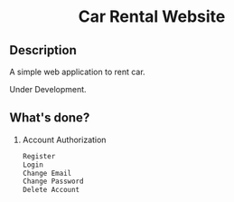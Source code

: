 <h1 align="center">Car Rental Website</h1>

## Description

A simple web application to rent car.

Under Development.


## What's done?

1. Account Authorization
    ```bash
    Register
    Login
    Change Email
    Change Password
    Delete Account
    ```
